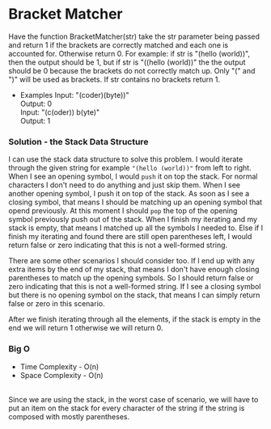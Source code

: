 # Bracket Matcher

Have the function BracketMatcher(str) take the str parameter being passed and return 1 if the brackets are correctly matched and each one is accounted for. Otherwise return 0. For example: if str is "(hello (world))", then the output should be 1, but if str is "((hello (world))" the the output should be 0 because the brackets do not correctly match up. Only "(" and ")" will be used as brackets. If str contains no brackets return 1.

* Examples
Input: "(coder)(byte))" <br/>
Output: 0 <br/>
Input: "(c(oder)) b(yte)" <br/>
Output: 1 <br/>

### Solution - the Stack Data Structure
I can use the stack data structure to solve this problem. I would iterate through the given string for example `"(hello (world))"` from left to right. When I see an opening symbol, I would `push` it on top the stack. For normal characters I don't need to do anything and just skip them. When I see another opening symbol, I push it on top of the stack. As soon as I see a closing symbol, that means I should be matching up an opening symbol that opend previously. At this moment I should `pop` the top of the opening symbol previously push out of the stack. When I finish my iterating and my stack is empty, that means I matched up all the symbols I needed to. Else if I finish my iterating and found there are still open parentheses left, I would return false or zero indicating that this is not a well-formed string. 

There are some other scenarios I should consider too. If I end up with any extra items by the end of my stack, that means I don't have enough closing parentheses to match up the opening symbols. So I should return false or zero indicating that this is not a well-formed string. If I see a closing symbol but there is no opening symbol on the stack, that means I can simply return false or zero in this scenario. 

After we finish iterating through all the elements, if the stack is empty in the end we will return 1 otherwise we will return 0.

### Big O
* Time Complexity - O(n)
* Space Complexity - O(n) 
<br />
Since we are using the stack, in the worst case of scenario, we will have to put an item on the stack for every character of the string if the string is composed with mostly parentheses. 